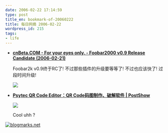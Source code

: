 ```yaml
---
date: 2006-02-22 17:14:59
type: post
title_en: bookmark-of-20060222
title: 每日网摘 2006-02-22
wordpress_id: 215
tags:
- life
---
```


* **[cnBeta.COM - For your eyes only. - Foobar2000 v0.9 Release Candidate (2006-02-21)](http://www.cnbeta.com//modules.php?name=News&file=article&sid=10300)**  

	Foobar2k v0.9终于RC了! 不过那些插件的升级要等等了! 不过也应该快了! 过段时间升级!  

	![](http://blogmarks.net/screenshots/2006/02/22/0ede4de98d4cffa9b26cb8e5c48c7a76.png)

* **[Psytec QR Code Editor：QR Code码图制作、破解软件 | PostShow](http://www.postshow.net/2006/02/_psytec_qr_code_editorqr_code.php)**

	![](http://blogmarks.net/screenshots/2006/02/22/781ca82e142270b5cb892f4b4347aba6.png)

	Cool uhh ?

[![blogmarks.net](http://blogmarks.net/img/button.png)](http://blogmarks.net/user/nickcheng)




